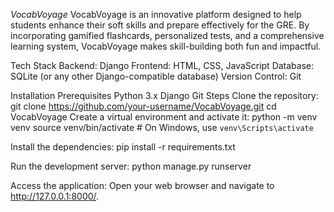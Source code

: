 *VocabVoyage*
VocabVoyage is an innovative platform designed to help students enhance their soft skills and prepare effectively for the GRE. By incorporating gamified flashcards, personalized tests, and a comprehensive learning system, VocabVoyage makes skill-building both fun and impactful.

Tech Stack
Backend: Django
Frontend: HTML, CSS, JavaScript
Database: SQLite (or any other Django-compatible database)
Version Control: Git

Installation
Prerequisites
Python 3.x
Django
Git
Steps
Clone the repository:
git clone https://github.com/your-username/VocabVoyage.git
cd VocabVoyage
Create a virtual environment and activate it:
python -m venv venv
source venv/bin/activate  # On Windows, use `venv\Scripts\activate`

Install the dependencies:
pip install -r requirements.txt

Run the development server:
python manage.py runserver

Access the application:
Open your web browser and navigate to http://127.0.0.1:8000/.
